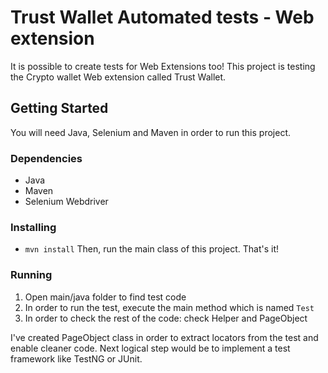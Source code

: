# Trust Wallet Automated tests - Web extension

It is possible to create tests for Web Extensions too! 
This project is testing the Crypto wallet Web extension called Trust Wallet.

## Getting Started

You will need Java, Selenium and Maven in order to run this project.

### Dependencies

* Java 
* Maven
* Selenium Webdriver

### Installing

* `mvn install`
Then, run the main class of this project. That's it! 

### Running

1. Open main/java folder to find test code
2. In order to run the test, execute the main method which is named `Test`
3. In order to check the rest of the code: check Helper and PageObject


I've created PageObject class in order to extract locators from the test and enable cleaner code.
Next logical step would be to implement a test framework like TestNG or JUnit. 